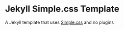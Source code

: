 # Jekyll Simple.css Template
A Jekyll template that uses [Simple.css](https://simplecss.org) and no plugins
